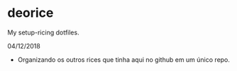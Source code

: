 # deorice
My setup-ricing dotfiles.

04/12/2018
- Organizando os outros rices que tinha aqui no github em um único repo.
